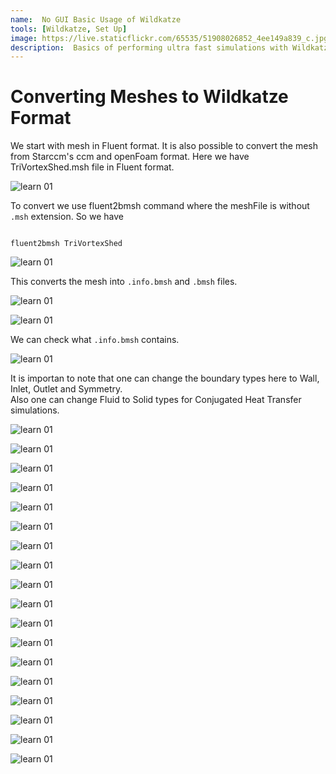 ```yaml
---
name:  No GUI Basic Usage of Wildkatze
tools: [Wildkatze, Set Up]
image: https://live.staticflickr.com/65535/51908026852_4ee149a839_c.jpg
description:  Basics of performing ultra fast simulations with Wildkatze
---
```


# Converting Meshes to Wildkatze Format 

We start with mesh in Fluent format. It is also possible to convert the mesh from Starccm's ccm and openFoam format. Here we have TriVortexShed.msh file in Fluent format. 

 ![learn 01](https://live.staticflickr.com/65535/51916021422_83ec9405b7_n.jpg)
 
 To convert we use fluent2bmsh command where the meshFile is without ``` .msh ``` extension. So we have
 
 ```
 
 fluent2bmsh TriVortexShed
 
 ```
 
![learn 01](https://live.staticflickr.com/65535/51917315099_242391d07d_c.jpg)

This converts the mesh into ``` .info.bmsh ``` and ``` .bmsh ``` files. 

![learn 01](https://live.staticflickr.com/65535/51916021592_3bdbd6bdc9_z.jpg)

![learn 01](https://live.staticflickr.com/65535/51917315189_506c2008bc_z.jpg)

 We can check what ``` .info.bmsh ``` contains.

![learn 01](https://live.staticflickr.com/65535/51916989341_bc2efdd2ee_n.jpg)

It is importan to note that one can change the boundary types here to Wall, Inlet, Outlet and Symmetry.  
Also one can change Fluid to Solid types for Conjugated Heat Transfer simulations. 


![learn 01](https://live.staticflickr.com/65535/51916989476_8eb117fd8a_b.jpg)

![learn 01](https://live.staticflickr.com/65535/51916022022_7defb77bd2_z.jpg)

![learn 01](https://live.staticflickr.com/65535/51917315549_9c191028e1_b.jpg)

![learn 01](https://live.staticflickr.com/65535/51917610880_2d0dcbdef3_h.jpg)

![learn 01](https://live.staticflickr.com/65535/51917610960_e01f910982_c.jpg)

![learn 01](https://live.staticflickr.com/65535/51917611100_c5a9da37e8_c.jpg)

![learn 01](https://live.staticflickr.com/65535/51917316224_e1a712f839_z.jpg)

![learn 01](https://live.staticflickr.com/65535/51916022997_d1b501bb12_h.jpg)

![learn 01](https://live.staticflickr.com/65535/51916990556_e973f39e5f_z.jpg)

 
![learn 01](https://live.staticflickr.com/65535/51917086628_fc60f65f53_z.jpg)

![learn 01](https://live.staticflickr.com/65535/51917086803_8783be79d1_z.jpg)

![learn 01](https://live.staticflickr.com/65535/51917087023_baa81af819_h.jpg)

![learn 01](https://live.staticflickr.com/65535/51916023672_c59bd4b81f_c.jpg)

![learn 01](https://live.staticflickr.com/65535/51917316999_def79ce443_b.jpg)

![learn 01](https://live.staticflickr.com/65535/51916991551_4ecb9c601e_b.jpg)


![learn 01](https://live.staticflickr.com/65535/51917087403_d95ae9377a_m.jpg)

![learn 01](https://live.staticflickr.com/65535/51917087483_d4ebbd5357_m.jpg)

![learn 01](https://live.staticflickr.com/65535/51916991761_459b42f217_c.jpg)
